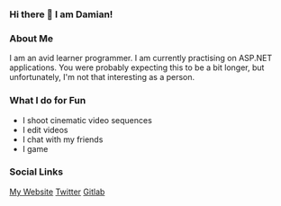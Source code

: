 ### Hi there 👋 I am Damian!

<!--
**dk-raw/dk-raw** is a ✨ _special_ ✨ repository because its `README.md` (this file) appears on your GitHub profile.

Here are some ideas to get you started:

- 🔭 I’m currently working on ...
- 🌱 I’m currently learning ...
- 👯 I’m looking to collaborate on ...
- 🤔 I’m looking for help with ...
- 💬 Ask me about ...
- 📫 How to reach me: ...
- 😄 Pronouns: ...
- ⚡ Fun fact: ...
-->

### About Me

I am an avid learner programmer. I am currently practising on ASP.NET applications. You were probably expecting this to be a bit longer, but unfortunately, I'm not that interesting as a person. 

### What I do for Fun
- I shoot cinematic video sequences
- I edit videos
- I chat with my friends
- I game

### Social Links

[My Website](https://dk-raw.github.io/personal_website/)
[Twitter](https://twitter.com/dkraw2)
[Gitlab](https://gitlab.com/dk.raw)



